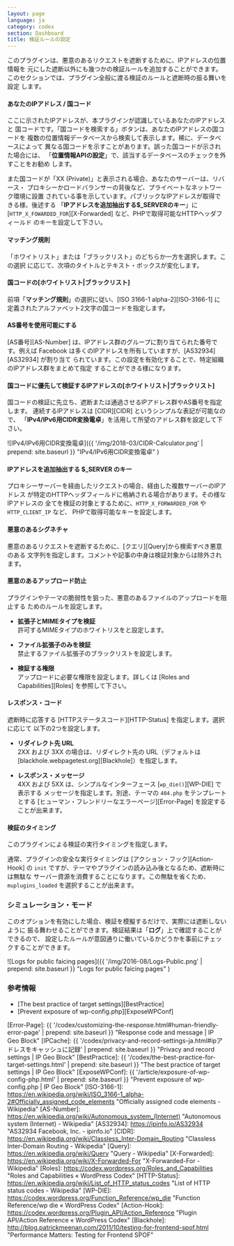 ```yaml
---
layout: page
language: ja
category: codex
section: Dashboard
title: 検証ルールの設定
---
```


このプラグインは、悪意のあるリクエストを遮断するために、IPアドレスの位置情報を
元にした遮断以外にも幾つかの検証ルールを追加することができます。
このセクションでは、プラグイン全般に渡る検証のルールと遮断時の振る舞いを設定
します。

<!--more-->

#### あなたのIPアドレス / 国コード ####

ここに示されたIPアドレスが、本プラグインが認識しているあなたのIPアドレスと
国コードです。「国コードを検索する」ボタンは、あなたのIPアドレスの国コードを
複数の位置情報データベースから検索して表示します。稀に、データベースによって
異なる国コードを示すことがあります。誤った国コードが示された場合には、
「**位置情報APIの設定**」で、該当するデータベースのチェックを外すことをお勧め
します。

また国コードが「XX (Private)」と表示される場合、あなたのサーバーは、リバース・
プロキシーかロードバランサーの背後など、プライベートなネットワーク環境に設置
されている事を示しています。パブリックなIPアドレスが取得できる様、後述する
「**IPアドレスを追加抽出する$_SERVERのキー**」に 
[`HTTP_X_FOWARDED_FOR`][X-Forwarded] など、PHPで取得可能なHTTPヘッダフィールド
のキーを設定して下さい。

#### マッチング規則 ####

「ホワイトリスト」または「ブラックリスト」のどちらか一方を選択します。この選択
に応じて、次項のタイトルとテキスト・ボックスが変化します。

#### 国コードの[ホワイトリスト|ブラックリスト] ####

前項「**マッチング規則**」の選択に従い、[ISO 3166-1 alpha-2][ISO-3166-1] に
定義されたアルファベット2文字の国コードを指定します。

#### AS番号を使用可能にする ####

[AS番号][AS-Number] は、IPアドレス群のグループに割り当てられた番号です。例えば 
Facebook は多くのIPアドレスを所有していますが、[AS32934][AS32934] が割り当て
られています。この設定を有効化することで、特定組織のIPアドレス群をまとめて指定
することができる様になります。

#### 国コードに優先して検証するIPアドレスの[ホワイトリスト|ブラックリスト] ####

国コードの検証に先立ち、遮断または通過させるIPアドレス群やAS番号を指定します。
連続するIPアドレスは [CIDR][CIDR] というシンプルな表記が可能なので、
「**IPv4/IPv6用CIDR変換電卓**」を活用して所望のアドレス群を設定して下さい。

![IPv4/IPv6用CIDR変換電卓]({{ '/img/2018-03/CIDR-Calculator.png' | prepend: site.baseurl }}
 "IPv4/IPv6用CIDR変換電卓"
)

#### IPアドレスを追加抽出する $_SERVER のキー ####

プロキシーサーバーを経由したリクエストの場合、経由した複数サーバーのIPアドレス
が特定のHTTPヘッダフィールドに格納される場合があります。その様なIPアドレスの
全てを検証の対象とするために、`HTTP_X_FORWARDED_FOR` や `HTTP_CLIENT_IP` など、
PHPで取得可能なキーを設定します。

#### 悪意のあるシグネチャ ####

悪意のあるリクエストを遮断するために、[クエリ][Query]から検索すべき悪意のある
文字列を指定します。コメントや記事の中身は検証対象からは除外されます。

#### 悪意のあるアップロード防止 ####

プラグインやテーマの脆弱性を狙った、悪意のあるファイルのアップロードを阻止する
ためのルールを設定します。

- **拡張子とMIMEタイプを検証**  
  許可するMIMEタイプのホワイトリスをと設定します。

- **ファイル拡張子のみを検証**  
  禁止するファイル拡張子のブラックリストを設定します。

- **検証する権限**  
  アップロードに必要な権限を設定します。詳しくは [Roles and Capabilities][Roles] 
  を参照して下さい。

#### レスポンス・コード ####

遮断時に応答する [HTTPステータスコード][HTTP-Status] を指定します。選択に応じて
以下の2つを設定します。

- **リダイレクト先 URL**  
  2XX および 3XX の場合は、リダイレクト先の URL（デフォルトは 
  [blackhole.webpagetest.org][Blackhole]）を指定します。

- **レスポンス・メッセージ**  
  4XX および 5XX は、シンプルなインターフェース [`wp_die()`][WP-DIE] で表示する
  メッセージを指定します。別途、テーマの `404.php` をテンプレートとする 
  [ヒューマン・フレンドリーなエラーページ][Error-Page] を設定することが出来ます。

#### 検証のタイミング ####

このプラグインによる検証の実行タイミングを指定します。

通常、プラグインの安全な実行タイミングは [アクション・フック][Action-Hook] の 
`init` ですが、テーマやプラグインの読み込み後となるため、遮断時には無駄な
サーバー資源を消費することになります。この無駄を省くため、`muplugins_loaded` 
を選択することが出来ます。

### シミュレーション・モード ###

このオプションを有効にした場合、検証を模擬するだけで、実際には遮断しないように
振る舞わせることができます。検証結果は「**ログ**」上で確認することができるので、
設定したルールが意図通りに働いているかどうかを事前にチェックすることができます。

![Logs for public faicing pages]({{ '/img/2016-08/Logs-Public.png' | prepend: site.baseurl }}
 "Logs for public faicing pages"
)

### 参考情報 ###

- [The best practice of target settings][BestPractice]
- [Prevent exposure of wp-config.php][ExposeWPConf]

[IP-Geo-Block]: https://wordpress.org/plugins/ip-geo-block/ "WordPress › IP Geo Block « WordPress Plugins"
[Error-Page]:   {{ '/codex/customizing-the-response.html#human-friendly-error-page'          | prepend: site.baseurl }} "Response code and message | IP Geo Block"
[IPCache]:      {{ '/codex/privacy-and-record-settings-ja.html#ipアドレスをキャッシュに記録' | prepend: site.baseurl }} "Privacy and record settings | IP Geo Block"
[BestPractice]: {{ '/codex/the-best-practice-for-target-settings.html' | prepend: site.baseurl }} "The best practice of target settings | IP Geo Block"
[ExposeWPConf]: {{ '/article/exposure-of-wp-config-php.html'           | prepend: site.baseurl }} "Prevent exposure of wp-config.php | IP Geo Block"
[ISO-3166-1]:   https://en.wikipedia.org/wiki/ISO_3166-1_alpha-2#Officially_assigned_code_elements "Officially assigned code elements - Wikipedia"
[AS-Number]:    https://en.wikipedia.org/wiki/Autonomous_system_(Internet) "Autonomous system (Internet) - Wikipedia"
[AS32934]:      https://ipinfo.io/AS32934 "AS32934 Facebook, Inc. - ipinfo.io"
[CIDR]:         https://en.wikipedia.org/wiki/Classless_Inter-Domain_Routing "Classless Inter-Domain Routing - Wikipedia"
[Query]:        https://en.wikipedia.org/wiki/Query "Query - Wikipedia"
[X-Forwarded]:  https://en.wikipedia.org/wiki/X-Forwarded-For "X-Forwarded-For - Wikipedia"
[Roles]:        https://codex.wordpress.org/Roles_and_Capabilities "Roles and Capabilities &laquo; WordPress Codex"
[HTTP-Status]:  https://en.wikipedia.org/wiki/List_of_HTTP_status_codes "List of HTTP status codes - Wikipedia"
[WP-DIE]:       https://codex.wordpress.org/Function_Reference/wp_die "Function Reference/wp die &laquo; WordPress Codex"
[Action-Hook]:  https://codex.wordpress.org/Plugin_API/Action_Reference "Plugin API/Action Reference &laquo; WordPress Codex"
[Blackhole]:    http://blog.patrickmeenan.com/2011/10/testing-for-frontend-spof.html "Performance Matters: Testing for Frontend SPOF"
